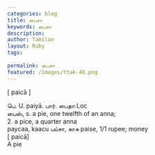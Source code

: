 ```yaml
---
categories: blog
title: பைசா
keywords: பைசா
description: 
author: Tamilan
layout: Ruby
tags: 
 
permalink: பைசா
featured: /images/ttak-48.png
---
```

  
[ paicā ]  
  
பெ. U. paiyā. பார். பைதா.Loc  
பைஸ், s. a pie, one twelfth of an anna;  
2. a pice, a quarter anna  
paycaa, kaacu பய்சா, காசு paise, 1/1 rupee; money  
[ paicā]  
A pie